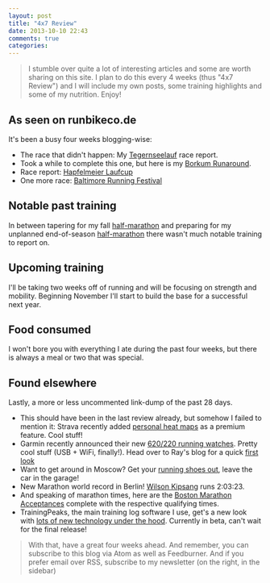 ```yaml
---
layout: post
title: "4x7 Review"
date: 2013-10-10 22:43
comments: true
categories: 
---
```

> I stumble over quite a lot of interesting articles and some are worth sharing on this site. I plan to do this every 4 weeks (thus "4x7 Review") and I will include my own posts, some training highlights and some of my nutrition. Enjoy!

## As seen on runbikeco.de
 
It's been a busy four weeks blogging-wise:

 * The race that didn't happen: My [Tegernseelauf](/blog/2013/09/16/race-report-tegernseelauf/) race report.
 * Took a while to complete this one, but here is my [Borkum Runaround](/blog/2013/09/18/a-borkum-runaround/).
 * Race report: [Hapfelmeier Laufcup](/blog/2013/09/26/race-report-hapfelmeier-laufcup/)
 * One more race: [Baltimore Running Festival](/blog/2013/09/30/one-more-race-baltimore-running-festival/)

## Notable past training

In between tapering for my fall [half-marathon](/blog/2013/09/26/race-report-hapfelmeier-laufcup/) and preparing for my unplanned end-of-season [half-marathon](!!) there wasn't much notable training to report on.

## Upcoming training

I'll be taking two weeks off of running and will be focusing on strength and mobility. Beginning November I'll start to build the base for a successful next year.

## Food consumed
I won't bore you with everything I ate during the past four weeks, but there is always a meal or two that was special.

## Found elsewhere
Lastly, a more or less uncommented link-dump of the past 28 days.

 * This should have been in the last review already, but somehow I failed to mention it: Strava recently added [personal heat maps](http://blog.strava.com/new-premium-feature-personal-heatmaps-6719/) as a premium feature. Cool stuff!
 * Garmin recently announced their new [620/220 running watches](http://sites.garmin.com/forerunnerCoach/). Pretty cool stuff (USB + WiFi, finally!). Head over to Ray's blog for a quick [first look](http://www.dcrainmaker.com/2013/09/garmins-running-watches.html)
 * Want to get around in Moscow? Get your [running shoes out](http://www.runnersworld.com/general-interest/moscow-marathon-winner-could-have-outrun-traffic), leave the car in the garage!
 * New Marathon world record in Berlin! [Wilson Kipsang](http://www.iaaf.org/news/report/wilson-kipsang-sets-world-record-of-20323-in) runs 2:03:23.
 * And speaking of marathon times, here are the [Boston Marathon Acceptances](http://www.baa.org/news-and-press/news-listing/2013/september/2014-boston-marathon-qualifier-acceptances.aspx) complete with the respective qualifying times. 
 * TrainingPeaks, the main training log software I use, get's a new look with [lots of new technology under the hood](http://blog.trainingpeaks.com/posts/2013/10/1/gears-thoughts-we-have-ignition.html). Currently in beta, can't wait for the final release!


> With that, have a great four weeks ahead. And remember, you can subscribe to this blog via Atom as well as Feedburner.
> And if you prefer email over RSS, subscribe to my newsletter (on the right, in the sidebar) 
